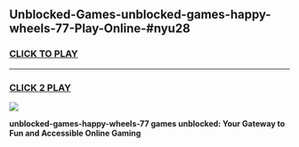 
## Unblocked-Games-unblocked-games-happy-wheels-77-Play-Online-#nyu28
<h3>
<a href="https://premium.freeplayer.one?title=unblocked-games-happy-wheels-77&ref=27F">CLICK TO PLAY</a></h3>
<hr>

<h3>
<a href="https://premium.freeplayer.one?title=unblocked-games-happy-wheels-77&ref=27F">CLICK 2 PLAY</a>
  
</h3>

<a href="https://premium.freeplayer.one?title=unblocked-games-happy-wheels-77&ref=27F"><img src="https://clearcache.store/games.png"></a>


**unblocked-games-happy-wheels-77 games unblocked: Your Gateway to Fun and Accessible Online Gaming**
